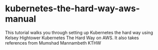 # kubernetes-the-hard-way-aws-manual
This tutorial walks you through setting up Kubernetes the hard way using Kelsey Hightower Kubernetes The Hard Way on AWS. It also takes references from Mumshad Mannambeth KTHW
